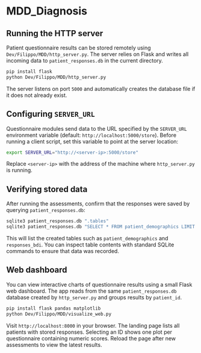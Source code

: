 # MDD_Diagnosis

## Running the HTTP server

Patient questionnaire results can be stored remotely using
`Dev/Filippo/MDD/http_server.py`.  The server relies on Flask and writes all
incoming data to `patient_responses.db` in the current directory.

```bash
pip install flask
python Dev/Filippo/MDD/http_server.py
```

The server listens on port `5000` and automatically creates the database file if
it does not already exist.

## Configuring `SERVER_URL`

Questionnaire modules send data to the URL specified by the `SERVER_URL`
environment variable (default: `http://localhost:5000/store`).  Before running a
client script, set this variable to point at the server location:

```bash
export SERVER_URL="http://<server-ip>:5000/store"
```

Replace `<server-ip>` with the address of the machine where `http_server.py` is
running.

## Verifying stored data

After running the assessments, confirm that the responses were saved by querying
`patient_responses.db`:

```bash
sqlite3 patient_responses.db ".tables"
sqlite3 patient_responses.db "SELECT * FROM patient_demographics LIMIT 5;"
```

This will list the created tables such as `patient_demographics` and
`responses_bdi`.  You can inspect table contents with standard SQLite commands
to ensure that data was recorded.

## Web dashboard

You can view interactive charts of questionnaire results using a small Flask
web dashboard.  The app reads from the same `patient_responses.db` database
created by `http_server.py` and groups results by `patient_id`.

```bash
pip install flask pandas matplotlib
python Dev/Filippo/MDD/visualize_web.py
```

Visit `http://localhost:8000` in your browser.  The landing page lists all
patients with stored responses.  Selecting an ID shows one plot per questionnaire
containing numeric scores.  Reload the page after new assessments to view the
latest results.
